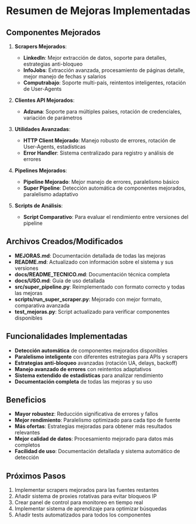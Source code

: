 # Resumen de Mejoras Implementadas

## Componentes Mejorados

1. **Scrapers Mejorados**:
   - **LinkedIn**: Mejor extracción de datos, soporte para detalles, estrategias anti-bloqueo
   - **InfoJobs**: Extracción avanzada, procesamiento de páginas detalle, mejor manejo de fechas y salarios
   - **Computrabajo**: Soporte multi-país, reintentos inteligentes, rotación de User-Agents

2. **Clientes API Mejorados**:
   - **Adzuna**: Soporte para múltiples países, rotación de credenciales, variación de parámetros

3. **Utilidades Avanzadas**:
   - **HTTP Client Mejorado**: Manejo robusto de errores, rotación de User-Agents, estadísticas
   - **Error Handler**: Sistema centralizado para registro y análisis de errores

4. **Pipelines Mejorados**:
   - **Pipeline Mejorado**: Mejor manejo de errores, paralelismo básico
   - **Super Pipeline**: Detección automática de componentes mejorados, paralelismo adaptativo

5. **Scripts de Análisis**:
   - **Script Comparativo**: Para evaluar el rendimiento entre versiones del pipeline

## Archivos Creados/Modificados

- **MEJORAS.md**: Documentación detallada de todas las mejoras
- **README.md**: Actualizado con información sobre el sistema y sus versiones
- **docs/README_TECNICO.md**: Documentación técnica completa
- **docs/USO.md**: Guía de uso detallada
- **src/super_pipeline.py**: Reimplementado con formato correcto y todas las mejoras
- **scripts/run_super_scraper.py**: Mejorado con mejor formato, comparativa avanzada
- **test_mejoras.py**: Script actualizado para verificar componentes disponibles

## Funcionalidades Implementadas

- **Detección automática** de componentes mejorados disponibles
- **Paralelismo inteligente** con diferentes estrategias para APIs y scrapers
- **Estrategias anti-bloqueo** avanzadas (rotación UA, delays, backoff)
- **Manejo avanzado de errores** con reintentos adaptativos
- **Sistema extendido de estadísticas** para analizar rendimiento
- **Documentación completa** de todas las mejoras y su uso

## Beneficios

- **Mayor robustez**: Reducción significativa de errores y fallos
- **Mejor rendimiento**: Paralelismo optimizado para cada tipo de fuente
- **Más ofertas**: Estrategias mejoradas para obtener más resultados relevantes
- **Mejor calidad de datos**: Procesamiento mejorado para datos más completos
- **Facilidad de uso**: Documentación detallada y sistema automático de detección

## Próximos Pasos

1. Implementar scrapers mejorados para las fuentes restantes
2. Añadir sistema de proxies rotativas para evitar bloqueos IP
3. Crear panel de control para monitoreo en tiempo real
4. Implementar sistema de aprendizaje para optimizar búsquedas
5. Añadir tests automatizados para todos los componentes
